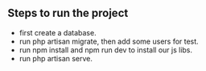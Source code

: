 ## Steps to run the project

- first create a database.
- run php artisan migrate, then add some users for test.
- run npm install and npm run dev to install our js libs.
- run php artisan serve.
